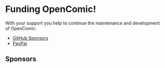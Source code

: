 # Funding OpenComic!

With your support you help to continue the maintenance and development of OpenComic.

- [GitHub Sponsors](https://github.com/sponsors/ollm/)
- [PayPal](https://www.paypal.me/ollm97)

## Sponsors

<!-- sponsors --><!-- sponsors -->